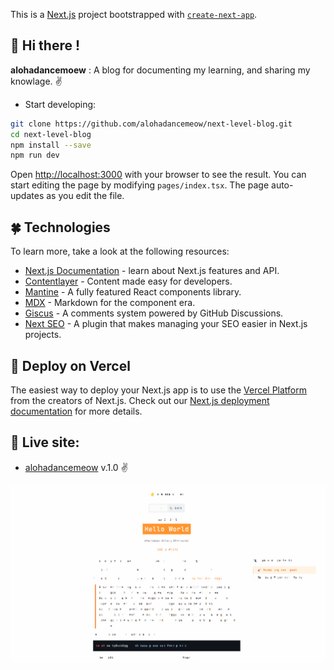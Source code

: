This is a [Next.js](https://nextjs.org/) project bootstrapped with [`create-next-app`](https://github.com/vercel/next.js/tree/canary/packages/create-next-app).

## :wave: Hi there !

**alohadancemoew** : A blog for documenting my learning, and sharing my knowlage. :v:

- Start developing:

```bash
git clone https://github.com/alohadancemeow/next-level-blog.git
cd next-level-blog
npm install --save
npm run dev
```

Open [http://localhost:3000](http://localhost:3000) with your browser to see the result.
You can start editing the page by modifying `pages/index.tsx`. The page auto-updates as you edit the file.

## :four_leaf_clover: Technologies 

To learn more, take a look at the following resources:

- [Next.js Documentation](https://nextjs.org/docs) - learn about Next.js features and API.
- [Contentlayer](https://www.contentlayer.dev/) - Content made easy for developers.
- [Mantine](https://mantine.dev/) - A fully featured React components library.
- [MDX](https://mdxjs.com/) - Markdown for the component era.
- [Giscus](https://giscus.app/) - A comments system powered by GitHub Discussions. 
- [Next SEO](https://github.com/garmeeh/next-seo) - A plugin that makes managing your SEO easier in Next.js projects.

## :rocket: Deploy on Vercel

The easiest way to deploy your Next.js app is to use the [Vercel Platform](https://vercel.com/new?utm_medium=default-template&filter=next.js&utm_source=create-next-app&utm_campaign=create-next-app-readme) from the creators of Next.js.
Check out our [Next.js deployment documentation](https://nextjs.org/docs/deployment) for more details.

## :frog: Live site:

- [alohadancemeow](https://next-level-blog.vercel.app/) v.1.0 :v:

![image](/public/assets/site/post-light.png)
